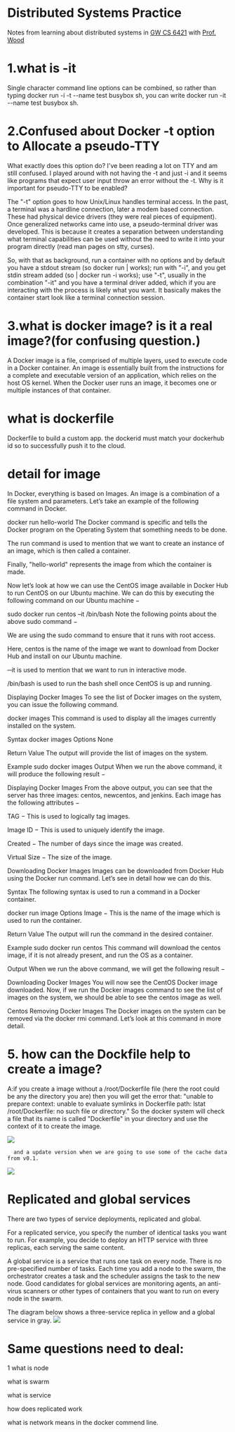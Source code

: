 # Distributed Systems Practice
Notes from learning about distributed systems in [GW CS 6421](https://gwdistsys18.github.io/) with [Prof. Wood](https://faculty.cs.gwu.edu/timwood/)



# 1.what is -it
Single character command line options can be combined, so rather than typing docker run -i -t --name test busybox sh, you can write docker run -it --name test busybox sh.



# 2.Confused about Docker -t option to Allocate a pseudo-TTY

What exactly does this option do? I've been reading a lot on TTY and am still confused. I played around with not having the -t and just -i and it seems like programs that expect user input throw an error without the -t. Why is it important for pseudo-TTY to be enabled?

The "-t" option goes to how Unix/Linux handles terminal access. In the past, a terminal was a hardline connection, later a modem based connection. These had physical device drivers (they were real pieces of equipment). Once generalized networks came into use, a pseudo-terminal driver was developed. This is because it creates a separation between understanding what terminal capabilities can be used without the need to write it into your program directly (read man pages on stty, curses).

So, with that as background, run a container with no options and by default you have a stdout stream (so docker run | <cmd> works); run with "-i", and you get stdin stream added (so <cmd> | docker run -i works); use "-t", usually in the combination "-it" and you have a terminal driver added, which if you are interacting with the process is likely what you want. It basically makes the container start look like a terminal connection session.



# 3.what is docker image? is it a real image?(for confusing question.)
A Docker image is a file, comprised of multiple layers, used to execute code in a Docker container. An image is essentially built from the instructions for a complete and executable version of an application, which relies on the host OS kernel. When the Docker user runs an image, it becomes one or multiple instances of that container.

# what is dockerfile
Dockerfile to build a custom app. 
the dockerid must match your dockerhub id so to successfully push it to the cloud.


# detail for image
In Docker, everything is based on Images. An image is a combination of a file system and parameters. Let’s take an example of the following command in Docker.

docker run hello-world 
The Docker command is specific and tells the Docker program on the Operating System that something needs to be done.

The run command is used to mention that we want to create an instance of an image, which is then called a container.

Finally, "hello-world" represents the image from which the container is made.

Now let’s look at how we can use the CentOS image available in Docker Hub to run CentOS on our Ubuntu machine. We can do this by executing the following command on our Ubuntu machine −

sudo docker run centos –it /bin/bash
Note the following points about the above sudo command −

We are using the sudo command to ensure that it runs with root access.

Here, centos is the name of the image we want to download from Docker Hub and install on our Ubuntu machine.

─it is used to mention that we want to run in interactive mode.

/bin/bash is used to run the bash shell once CentOS is up and running.

Displaying Docker Images
To see the list of Docker images on the system, you can issue the following command.

docker images
This command is used to display all the images currently installed on the system.

Syntax
docker images 
Options
None

Return Value
The output will provide the list of images on the system.

Example
sudo docker images
Output
When we run the above command, it will produce the following result −

Displaying Docker Images
From the above output, you can see that the server has three images: centos, newcentos, and jenkins. Each image has the following attributes −

TAG − This is used to logically tag images.

Image ID − This is used to uniquely identify the image.

Created − The number of days since the image was created.

Virtual Size − The size of the image.

Downloading Docker Images
Images can be downloaded from Docker Hub using the Docker run command. Let’s see in detail how we can do this.

Syntax
The following syntax is used to run a command in a Docker container.

docker run image 
Options
Image − This is the name of the image which is used to run the container.

Return Value
The output will run the command in the desired container.

Example
sudo docker run centos
This command will download the centos image, if it is not already present, and run the OS as a container.

Output
When we run the above command, we will get the following result −

Downloading Docker Images
You will now see the CentOS Docker image downloaded. Now, if we run the Docker images command to see the list of images on the system, we should be able to see the centos image as well.

Centos
Removing Docker Images
The Docker images on the system can be removed via the docker rmi command. Let’s look at this command in more detail.


# 5. how can the Dockfile help to create a image?
   A:if you create a image without a /root/Dockerfile  file (here the root could be any the directory you are)
      then you will get the error that:
      "unable to prepare context: unable to evaluate symlinks in Dockerfile path: lstat /root/Dockerfile: no such file or directory." 
      So the docker system will check a file that its name is called "Dockerfile" in your directory and use the context of it to create the image.
      
  <img src="https://training.play-with-docker.com/images/ops-images-dockerfile.svg" > 
      
      and a update version when we are going to use some of the cache data from v0.1.
      
  <img src="https://training.play-with-docker.com/images/ops-images-cache.svg">

# Replicated and global services
There are two types of service deployments, replicated and global.

For a replicated service, you specify the number of identical tasks you want to run. For example, you decide to deploy an HTTP service with three replicas, each serving the same content.

A global service is a service that runs one task on every node. There is no pre-specified number of tasks. Each time you add a node to the swarm, the orchestrator creates a task and the scheduler assigns the task to the new node. Good candidates for global services are monitoring agents, an anti-virus scanners or other types of containers that you want to run on every node in the swarm.

The diagram below shows a three-service replica in yellow and a global service in gray.
<img src="https://docs.docker.com/engine/swarm/images/replicated-vs-global.png">




# Same questions need to deal: 
1 what is node

  what is swarm
  
  what is service
  
  how does replicated work
  
  what is network means in the docker commend line.


